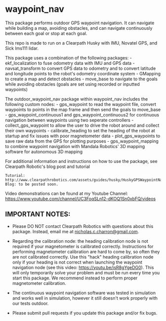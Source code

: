 # waypoint_nav

This package performs outdoor GPS waypoint navigation. It can navigate while building a map, avoiding obstacles, and can navigate continuously between each goal or stop at each goal. 

This repo is made to run on a Clearpath Husky with IMU, Novatel GPS, and Sick lms111 lidar.

This package uses a combination of the following packages:
	- ekf_localization to fuse odometry data with IMU and GPS data
	- navsat_transform to convert GPS data to odometry and to convert latitude and longitude points to the robot's odometry coordinate system
	- GMapping to create a map and detect obstacles
	- move_base to navigate to the goals while avoiding obstacles (goals are set using recorded or inputted waypoints)

The outdoor_waypoint_nav package within waypoint_nav includes the following custom nodes:
	- gps_waypoint to read the waypoint file, convert waypoints to points in the map frame and then send the goals to move_base
	- gps_waypoint_continuous1 and gps_waypoint_continuous2 for continuous navigation between waypoints using two seperate controllers
	- collect_gps_waypoint to allow the user to drive the robot around and collect their own waypoints
	- calibrate_heading to set the heading of the robot at startup and fix issues with poor magnetometer data
	- plot_gps_waypoints to save raw data from the GPS for plotting purposes
	- gps_waypoint_mapping to combine waypoint navigation with Mandala Robotics' 3D mapping software for autonomous 3D mapping
  
  For additional information and instructions on how to use the package, see Clearpath Robotic's blog post and tutorial 
  
  	Tutorial: http://www.clearpathrobotics.com/assets/guides/husky/HuskyGPSWaypointNav.html
  	Blog: to be posted soon.
  
Video demonstrations can be found at my Youtube Channel: https://www.youtube.com/channel/UC3FoqSLn12-dKOQ1Sn0xbFQ/videos

IMPORTANT NOTES:
----------------
 - Please DO NOT contact Clearpath Robotics with questions about this package. Instead, email me at nicholas.c.charron@gmail.com.
 
 - Regarding the calibration node: the heading calibration node is not required if your magnetometer is calibrated correctly. Instructions for performing magnetometer calibration are hard to come by, so often they are not calibrated correctly. Use this "hack" heading calibration node only if your heading is not correct when launching the waypoint navigation node (see this video: https://youtu.be/jsR8gYgeDG0). This will only temporarily solve your problem and must be run every time you start this package. We recommend instead to perform proper magnetometer calibration.
 
 - The continuous waypoint navigation software was tested in simulation and works well in simulation, however it still doesn't work properly with our tests outdoor.
 
 - Please submit pull requests if you update this package and/or fix bugs.

